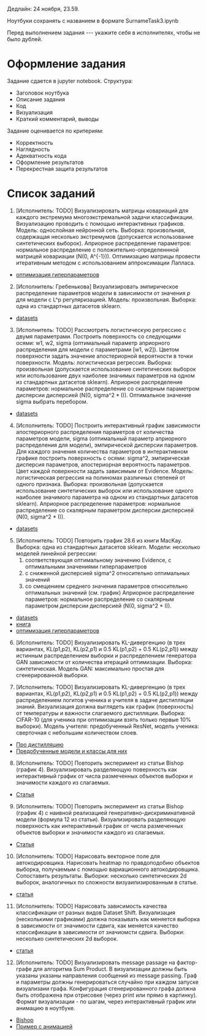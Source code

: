 Дедлайн: 24 ноября, 23.59.

Ноутбуки сохранять с названием в формате SurnameTask3.ipynb

Перед выполнением задания --- укажите себя в исполнителях, чтобы не было дублей.


# Оформление задания
Задание сдается в jupyter notebook. Структура:
* Заголовок ноутбука
* Описание задания
* Код
* Визуализация
* Краткий комментарий, выводы

Задание оценивается по критериям:
* Корректность
* Наглядность
* Адекватность кода
* Оформление результатов
* Перекрестная защита результатов


# Список заданий
1. [Исполнитель: TODO] Визуализировать матрицы ковариаций для каждого экстремума многоэкстремальной задачи классификации. Визуализацию проводить с помощью интерактивных графиков.  Модель: однослойная нейронной сеть. Выборка: произвольная, содержащая несколько экстремумов (допускается использование синтетических выборок). Априорное распределение параметров: нормальное распределение с положительно-определеннной матрицей ковариации (N(0, A^{-1})). Оптимизацию матрицы провести итеративным методом с использованием аппроксимации Лапласа. 
* [оптимизация гиперпараметров](http://strijov.com/papers/HyperOptimizationEng.pdf)

2. [Исполнитель: Гребенькова]  Визуализировать эмпирическое распределение параметров модели в зависимости от значения $p$ для модели с L^p регуляризацией.  Модель: произвольная. Выборка: одна из стандартных датасетов sklearn. 
* [datasets](https://scikit-learn.org/stable/datasets/toy_dataset.html)

3. [Исполнитель: TODO]  Рассмотреть логистическую регрессию с двумя параметрами. Построить поверхность со следующими осями: w1, w2, sigma (оптимальный параметр априорного распределения для модели с параметрами [w1, w2]). Цветом поверхности задать значение апостериорной вероятности в точки поверхности. Модель: логистическая регрессия. Выборка: произвольная (допускается использование синтетических выборок или использование двух наиболее значимых параметров на одном из стандартных датасетов sklearn).  Априорное распределение параметров: нормальное распределение со скалярным параметром дисперсии дисперсией (N(0, sigma^2 * I)). Оптимальное значение sigma выбрать перебором.
* [datasets](https://scikit-learn.org/stable/datasets/toy_dataset.html)

4. [Исполнитель: TODO]  Построить интерактивный график зависимости апостериорного распределения параметров от количества параметров модели, sigma (оптимальный параметр априорного распределения для модели), эмпирической дисперсии параметров. Для каждого значения количества параметров в интерактивном графике построить поверхность с осями: sigma^2, эмпирическая дисперсия параметров, апостериорная вероятность параметров. Цвет каждой поверхности задать зависимым от Evidence. Модель: логистическая регрессия на полиномах различных степеней от одного признака.  Выборка: произвольная (допускается использование синтетических выборок или использование одного наиболее значимого параметра на одном из стандартных датасетов sklearn).  Априорное распределение параметров: нормальное распределение со скалярным параметром дисперсии дисперсией (N(0, sigma^2 * I)).
* [datasets](https://scikit-learn.org/stable/datasets/toy_dataset.html)
  
5. [Исполнитель: TODO] Повторить график 28.6 из книги MacKay. Выборка: одна из стандартных датасетов sklearn. Модели: несколько моделей линейной регрессии:
    1. соответствующая оптимальному значению Evidence, с оптимальными значениями гиперпараметров
    2. с сниженной дисперсией sigma^2 относительно оптимальных значений
    3. со смещением среднего значения параметров относительно оптимальных значений (см. график)
Априорное распределение параметров: нормальное распределение со скалярным параметром дисперсии дисперсией (N(0, sigma^2 * I)).
* [datasets](https://scikit-learn.org/stable/datasets/toy_dataset.html)
* [книга](http://www.inference.org.uk/itprnn/book.pdf)
* [оптимизация гиперпараметров](http://strijov.com/papers/HyperOptimizationEng.pdf)

6. [Исполнитель: TODO] Визуализировать KL-дивергенцию (в трех вариантах, KL(p1,p2), KL(p2,p1) и 0.5 KL(p1,p2) + 0.5 KL(p2,p1)) между истинным распределением выборки и распределением генератора GAN  зависимости от количества итераций оптимизации. Выборка: синтетическая. Модель GAN: максимально простая для сгенерированной выборки.

7. [Исполнитель: TODO] Визуализировать KL-дивергенцию (в трех вариантах, KL(p1,p2), KL(p2,p1) и 0.5 KL(p1,p2) + 0.5 KL(p2,p1)) между распределением логитов ученика и учителя в задаче дистилляции знаний. Визуализация должна выглядеть как график (поверхность) от температуры и важности слагаемого дистилляции. Выборка: CIFAR-10 (для ученика при оптимизации взять только первые 10% выборки). 
Модель учителя: предобученный ResNet, модель ученика: сверточная с небольшим количеством слоев. 
* [Про дистилляцию](http://strijov.com/papers/Grabovoy2021PL.pdf)
* [Предобученные модели и классы для них](https://github.com/passalis/pkth)

8. [Исполнитель: TODO] Повторить эксперимент из статьи Bishop (график 4). Визуализировать разделяющую поверхность как интерактивный график от числа размеченных объектов выборки и значимости каждого из слагаемых.
* [Статья](https://www.microsoft.com/en-us/research/wp-content/uploads/2016/05/Bishop-Valencia-07.pdf)

9. [Исполнитель: TODO] Повторить эксперимент из статьи Bishop (график 4) с наивной реализацией генеративно-дискриминативной модели (формула 12 из статьи). Визуализировать разделяющую поверхность как интерактивный график от числа размеченных объектов выборки и значимости каждого из слагаемых.
* [Статья](https://www.microsoft.com/en-us/research/wp-content/uploads/2016/05/Bishop-Valencia-07.pdf)

10. [Исполнитель: TODO] Нарисовать векторное поле для автокодировщика. Нарисовать heatmap по правдоподобию объектов выборка, получаемым с помощью вариационного автокодировщика. Сопоставить результаты. Выборки: несколько синтетических 2d выборок, аналогичных по сложности визуаилизированным в статье.
* [статья](https://jmlr.csail.mit.edu/papers/volume15/alain14a/alain14a.pdf)

11. [Исполнитель: TODO] Нарисовать зависимость качества классификации от разных видов Dataset Shift. Визуализация (несколькими графиками) должна показывать как меняется выборка в зависимости от значимости сдвига, как меняется качество классификации в зависимости от значиомсти сдвига. Выборки: несколько синтетических 2d выборок. 
* [статья](https://rtg.cis.upenn.edu/cis700-2019/papers/dataset-shift/dataset-shift-terminology.pdf)

12. [Исполнитель: TODO] Визуализировать message passage на фактор-графе для алгоритма Sum Product. В визуализации должны быть указаны указаны направления сообщений из message passing. Граф и параметры должны генерироваться случайно при каждом запуске визуализаии графа. Конфигурация сгенерированного графа должна быть отображена при отрисовке (через print или прямо в картинку). Формат визуализации - по шагам, через интерактивный график или анимацию в ноутбуке.
* [Bishop](http://users.isr.ist.utl.pt/~wurmd/Livros/school/Bishop%20-%20Pattern%20Recognition%20And%20Machine%20Learning%20-%20Springer%20%202006.pdf)
* [Пример с анимацией](https://jckantor.github.io/CBE30338/A.03-Animation-in-Jupyter-Notebooks.html)
